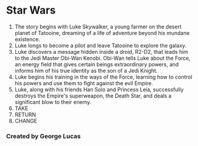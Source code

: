 # Star Wars 

1. The story begins with Luke Skywalker, a young farmer on the desert planet of Tatooine, dreaming of a life of adventure beyond his mundane existence.
2. Luke longs to become a pilot and leave Tatooine to explore the galaxy.
3. Luke discovers a message hidden inside a droid, R2-D2, that leads him to the Jedi Master Obi-Wan Kenobi. Obi-Wan tells Luke about the Force, an energy field that gives certain beings extraordinary powers, and informs him of his true identity as the son of a Jedi Knight.
4. Luke begins his training in the ways of the Force, learning how to control his powers and use them to fight against the evil Empire.
5. Luke, along with his friends Han Solo and Princess Leia, successfully destroys the Empire's superweapon, the Death Star, and deals a significant blow to their enemy.
6. TAKE
7. RETURN
8. CHANGE

### Created by George Lucas